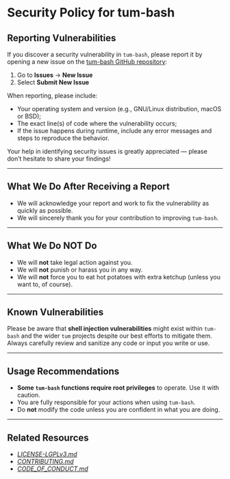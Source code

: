 # Security Policy for tum-bash

## Reporting Vulnerabilities

If you discover a security vulnerability in `tum-bash`, please report it by opening a new issue on the [tum-bash GitHub repository](https://github.com/Archetypum/tum-bash/issues):

1. Go to **Issues** → **New Issue**  
2. Select **Submit New Issue**

When reporting, please include:

- Your operating system and version (e.g., GNU/Linux distribution, macOS or BSD);
- The exact line(s) of code where the vulnerability occurs; 
- If the issue happens during runtime, include any error messages and steps to reproduce the behavior.

Your help in identifying security issues is greatly appreciated — please don’t hesitate to share your findings!

---

## What We Do After Receiving a Report

- We will acknowledge your report and work to fix the vulnerability as quickly as possible.  
- We will sincerely thank you for your contribution to improving `tum-bash`.

---

## What We Do NOT Do

- We will **not** take legal action against you.  
- We will **not** punish or harass you in any way.  
- We will **not** force you to eat hot potatoes with extra ketchup (unless you want to, of course).

---

## Known Vulnerabilities

Please be aware that **shell injection vulnerabilities** might exist within `tum-bash` and the wider `tum` projects despite our best efforts to mitigate them. Always carefully review and sanitize any code or input you write or use.

---

## Usage Recommendations

- **Some `tum-bash` functions require root privileges** to operate. Use it with caution.  
- You are fully responsible for your actions when using `tum-bash`.  
- Do **not** modify the code unless you are confident in what you are doing.

---

## Related Resources

- [_LICENSE-LGPLv3.md_](./LICENSE-LGPLv3.md)  
- [_CONTRIBUTING.md_](./CONTRIBUTING.md)  
- [_CODE_OF_CONDUCT.md_](./CODE_OF_CONDUCT.md)
